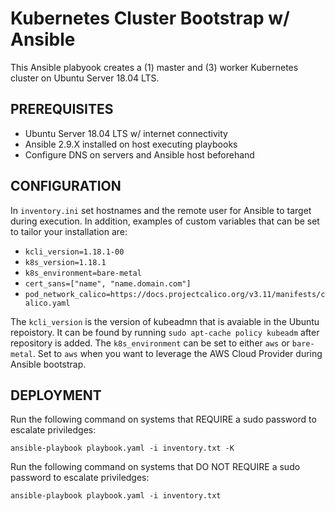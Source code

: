 # Kubernetes Cluster Bootstrap w/ Ansible
This Ansible plabyook creates a (1) master and (3) worker Kubernetes cluster on Ubuntu Server 18.04 LTS.

## PREREQUISITES
- Ubuntu Server 18.04 LTS w/ internet connectivity
- Ansible 2.9.X installed on host executing playbooks
- Configure DNS on servers and Ansible host beforehand

## CONFIGURATION
In ```inventory.ini``` set hostnames and the remote user for Ansible to target during execution. In addition, examples of custom variables that can be set to tailor your installation are:

- ```kcli_version=1.18.1-00```
- ```k8s_version=1.18.1```
- ```k8s_environment=bare-metal```
- ```cert_sans=["name", "name.domain.com"]```
- ```pod_network_calico=https://docs.projectcalico.org/v3.11/manifests/calico.yaml```

The ```kcli_version``` is the version of kubeadmn that is avaiable in the Ubuntu repoistory. It can be found by running ```sudo apt-cache policy kubeadm``` after repository is added. The ```k8s_environment``` can be set to either ```aws``` or ```bare-metal```. Set to ```aws``` when you want to leverage the AWS Cloud Provider during Ansible bootstrap.
    
## DEPLOYMENT
Run the following command on systems that REQUIRE a sudo password to escalate priviledges:

```ansible-playbook playbook.yaml -i inventory.txt -K```

Run the following command on systems that DO NOT REQUIRE a sudo password to escalate priviledges:

```ansible-playbook playbook.yaml -i inventory.txt```
